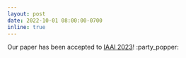 ```yaml
---
layout: post
date: 2022-10-01 08:00:00-0700
inline: true
---
```


Our paper has been accepted to [IAAI 2023](https://aaai.org/Conferences/IAAI/iaai.php)! :party_popper: